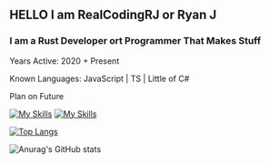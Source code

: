<h2>HELLO I am RealCodingRJ or Ryan J</h2> 
<h3>I am a Rust Developer ort Programmer That Makes Stuff</h3>
<link href="https://languages.abranhe.com/logos.css" rel="stylesheet">

Years Active: 2020 + Present

Known Languages: JavaScript | TS | Little of C#

Plan on Future 


[![My Skills](https://skillicons.dev/icons?i=js,rust,ts,cs,windows)](https://skillicons.dev)
[![My Skills](https://skillicons.dev/icons?i=mongodb)](https://skillicons.dev)


[![Top Langs](https://github-readme-stats.vercel.app/api/top-langs/?username=realcodingrj&show_icons=true&theme=radical)](https://github.com/realcodingrj/github-readme-stats)

![Anurag's GitHub stats](https://github-readme-stats.vercel.app/api?username=realcodingrj&show_icons=true&theme=radical)
